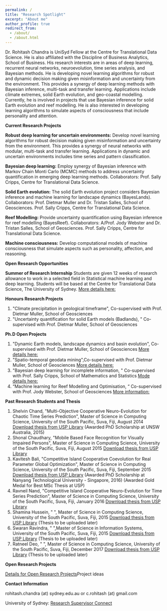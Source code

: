 ```yaml
---
permalink: /
title: "Research Spotlight"
excerpt: "About me"
author_profile: true
redirect_from: 
  - /about/
  - /about.html
---
```

 

Dr. Rohitash Chandra is UniSyd Fellow at the Centre for Translational Data Science. He is also affiliated with the Discipline of Business Analytics, School of Business. His research interests are in areas of deep learning, recurrent neural networks, neuroevolution, time series analysis, and Bayesian methods. He is developing novel learning algorithms for robust and dynamic decision making given misinformation and uncertainty from the environment. This provides a synergy of deep learning methods with Bayesian inference, multi-task and transfer learning. Applications include climate extremes, solid Earth evolution, and geo-coastal modelling. Currently, he is involved in projects that use Bayesian inference for solid Earth evolution and reef modelling. He is also interested in developing learning algorithms to simulate aspects of consciousness that include personality and attention.

**Current Research Projects**

**Robust deep learning for uncertain environments:** Develop novel learning algorithms for robust decision making given misinformation and uncertainty from the environment. This provides a synergy of neural networks with modular, multi-task and transfer learning. Applications in dynamic and uncertain environments includes time series and pattern classification.

**Bayesian deep learning:** Employ synergy of Bayesian inference with Markov Chain Monti Carlo (MCMC) methods to address uncertainty quantification in emerging deep learning methods. Collaborators: Prof. Sally Cripps, Centre for Translational Data Science.

**Solid Earth evolution:** The solid Earth evolution project considers Bayesian inference and machine learning for landscape dynamics (BayesLands). Collaborators: Prof. Dietmar Muller and Dr. Tristan Salles, School of Geosciences. Prof. Sally Cripps, Centre for Translational Data Science.

**Reef Modelling:** Provide uncertainty quantification using Bayesian inference for reef modelling (BayesReef). Collaborators: A/Prof. Jody Webster and Dr. Tristan Salles, School of Geosciences. Prof. Sally Cripps, Centre for Translational Data Science.

**Machine consciousness:** Develop computational models of machine consciousness that simulate aspects such as personality, affection, and reasoning.

 

 
  
**Open Research Opportunities**
 
 **Summer of Research Internship** 
 Students are given 12 weeks of research allowance to work in a selected field in Statistical machine learning and deep learning. Students will be based at the Centre for Translational Data Science, The University of Sydney. [More details here:](https://github.com/rohitash-chandra/rohitash-chandra.github.io/blob/master/files/SummerResearch.pdf)
 
 
 **Honours Research Projects**  
 1.  "Climate precipitation in geological timeframe", Co-supervised  with  Prof. Dietmar Muller, School of Geosciences 
 2. "Uncertainty quantification for solid Earth models (Badlands), " Co-supervised with  Prof. Dietmar Muller, School of Geosciences 
 
 **Ph.D Open Projects**
 
 1.  "Dynamic Earth models, landscape dynamics and basin evolution", Co-supervised with Prof. Dietmar Muller, School of Geosciences [More details here:](http://sydney.edu.au/research/opportunities/opportunities/2254)
 2. "Spatio-temporal geodata mining",Co-supervised with Prof. Dietmar Muller, School of Geosciences [More details here:](https://sydney.edu.au/research/opportunities/opportunities/1829)
 3. "Bayesian deep learning for incomplete information, " Co-supervised with  Prof. Sally Cripps, School of Mathematics and Statistics [Mode details here:](https://sydney.edu.au/research/opportunities/opportunities/2301)
 4. “Machine learning for Reef Modelling and Optimisation, “ Co-supervised with Prof. Jody Webster, School of Geosciences [More information:](http://agile-prod.ucc.usyd.edu.au/research/opportunities/opportunities/show/2319)
 
 **Past Research Students and Thesis**
 
 1. Shelvin Chand, "Multi-Objective Cooperative Neuro-Evolution for Chaotic Time Series
Prediction", Master of Science in Computing Science, University of the South Pacific, Suva, Fiji, August 2014 [Download thesis from USP Library](http://digilib.library.usp.ac.fj/gsdl/collect/usplibr1/index/assoc/HASH0101.dir/doc.pdf) (Awarded PhD Scholarship at UNSW Australia, 2015)
2. Shonal Chaudhary, "Mobile Based Face Recognition for Visually Impaired Persons", Master of Science in Computing Science,  University of the South Pacific, Suva, Fiji, August 2015 [Download thesis from USP Library](http://digilib.library.usp.ac.fj/gsdl/collect/usplibr1/index/assoc/HASH9f3a.dir/doc.pdf)
3. Kavitesh Bali, "Competitive Island Cooperative Coevolution for Real Parameter Global Optimization", Master of Science in Computing Science,  University of the South Pacific, Suva, Fiji, September 2015 [Download thesis from USP Library](http://digilib.library.usp.ac.fj/gsdl/collect/usplibr1/index/assoc/HASHbe1b.dir/doc.pdf) (Awarded PhD Scholarship at Nanyang Technological University - Singapore, 2016) (Awarded Gold Medal for Best MSc Thesis at USP)
4. Ravneil Nand, "Competitive Island Cooperative Neuro-Evolution for Time Series Prediction", Master of Science in Computing Science,  University of the South Pacific, Suva, Fiji, January 2016 [Download thesis from USP Library](http://digilib.library.usp.ac.fj/gsdl/collect/usplibr1/index/assoc/HASHdef0.dir/doc.pdf)
5. Shamina Hussein, " ", Master of Science in Computing Science, University of the South Pacific, Suva, Fiji, 2015 [Download thesis from USP Library]( ) (Thesis to be uploaded later)
6. Swaran Ravindra, " ",Master of Science in Information Systems,  University of the South Pacific, Suva, Fiji, 2015 [Download thesis from USP Library]( ) (Thesis to be uploaded later)
7. Ratneel Deo, " ", Master of Science in Computing Science, University of the South Pacific, Suva, Fiji, December 2017 [Download thesis from USP Library]( ) (Thesis to be uploaded later)

**Open Research Projects**

[Details for Open Research Projects](/_pages/openresearchprojects.md)Project ideas
 
 **Contact Information**
 
 rohitash.chandra (at) sydney.edu.au or c.rohitash (at) gmail.com
 
 University of Sydney: [Research Supervisor Connect](https://sydney.edu.au/research/opportunities/supervisors/1886)
 
 
 
  
 

